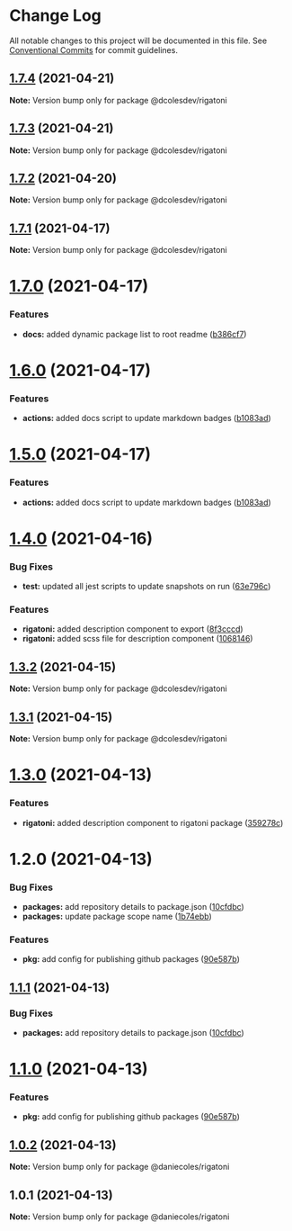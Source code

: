 # Change Log

All notable changes to this project will be documented in this file.
See [Conventional Commits](https://conventionalcommits.org) for commit guidelines.

## [1.7.4](https://github.com/dcolesDEV/lerna-npm/compare/@dcolesdev/rigatoni@1.7.3...@dcolesdev/rigatoni@1.7.4) (2021-04-21)

**Note:** Version bump only for package @dcolesdev/rigatoni





## [1.7.3](https://github.com/dcolesDEV/lerna-npm/compare/@dcolesdev/rigatoni@1.7.2...@dcolesdev/rigatoni@1.7.3) (2021-04-21)

**Note:** Version bump only for package @dcolesdev/rigatoni





## [1.7.2](https://github.com/dcolesDEV/lerna-npm/compare/@dcolesdev/rigatoni@1.7.1...@dcolesdev/rigatoni@1.7.2) (2021-04-20)

**Note:** Version bump only for package @dcolesdev/rigatoni





## [1.7.1](https://github.com/dcolesDEV/lerna-npm/compare/@dcolesdev/rigatoni@1.7.0...@dcolesdev/rigatoni@1.7.1) (2021-04-17)

**Note:** Version bump only for package @dcolesdev/rigatoni






# [1.7.0](https://github.com/dcolesDEV/lerna-npm/compare/@dcolesdev/rigatoni@1.6.0...@dcolesdev/rigatoni@1.7.0) (2021-04-17)


### Features

* **docs:** added dynamic package list to root readme ([b386cf7](https://github.com/dcolesDEV/lerna-npm/commit/b386cf7467474396011ea4cf6bb8bf6b4ecc6ee8))





# [1.6.0](https://github.com/dcolesDEV/lerna-npm/compare/@dcolesdev/rigatoni@1.4.0...@dcolesdev/rigatoni@1.6.0) (2021-04-17)


### Features

* **actions:** added docs script to update markdown badges ([b1083ad](https://github.com/dcolesDEV/lerna-npm/commit/b1083ad51cfaf04f98ea82763e4a594b471aec06))





# [1.5.0](https://github.com/dcolesDEV/lerna-npm/compare/@dcolesdev/rigatoni@1.4.0...@dcolesdev/rigatoni@1.5.0) (2021-04-17)


### Features

* **actions:** added docs script to update markdown badges ([b1083ad](https://github.com/dcolesDEV/lerna-npm/commit/b1083ad51cfaf04f98ea82763e4a594b471aec06))






# [1.4.0](https://github.com/dcolesDEV/lerna-npm/compare/@dcolesdev/rigatoni@1.3.2...@dcolesdev/rigatoni@1.4.0) (2021-04-16)


### Bug Fixes

* **test:** updated all jest scripts to update snapshots on run ([63e796c](https://github.com/dcolesDEV/lerna-npm/commit/63e796c0a1d603970ac4b566ad67504767314b9f))


### Features

* **rigatoni:** added description component to export ([8f3cccd](https://github.com/dcolesDEV/lerna-npm/commit/8f3cccd357aab71247668038a74a4397ef815103))
* **rigatoni:** added scss file for description component ([1068146](https://github.com/dcolesDEV/lerna-npm/commit/1068146563aa8d65a0096b7e03028cc0632d23b8))





## [1.3.2](https://github.com/dcolesDEV/lerna-npm/compare/@dcolesdev/rigatoni@1.3.1...@dcolesdev/rigatoni@1.3.2) (2021-04-15)

**Note:** Version bump only for package @dcolesdev/rigatoni






## [1.3.1](https://github.com/dcolesDEV/lerna-npm/compare/@dcolesdev/rigatoni@1.3.0...@dcolesdev/rigatoni@1.3.1) (2021-04-15)

**Note:** Version bump only for package @dcolesdev/rigatoni






# [1.3.0](https://github.com/dcolesDEV/lerna-npm/compare/@dcolesdev/rigatoni@1.2.0...@dcolesdev/rigatoni@1.3.0) (2021-04-13)


### Features

* **rigatoni:** added description component to rigatoni package ([359278c](https://github.com/dcolesDEV/lerna-npm/commit/359278ca3de56545399b44424099dd68e15127c3))





# 1.2.0 (2021-04-13)


### Bug Fixes

* **packages:** add repository details to package.json ([10cfdbc](https://github.com/dcolesDEV/lerna-npm/commit/10cfdbc4dc4ab3382dae3e4039755ce4f35a7dfc))
* **packages:** update package scope name ([1b74ebb](https://github.com/dcolesDEV/lerna-npm/commit/1b74ebb21962ba3cf87b829cb10f22ae99c703a4))


### Features

* **pkg:** add config for publishing github packages ([90e587b](https://github.com/dcolesDEV/lerna-npm/commit/90e587bde6613ffd0949863dd5f18b5caf5beaa1))





## [1.1.1](https://github.com/dcolesDEV/lerna-npm/compare/@daniecoles/rigatoni@1.1.0...@daniecoles/rigatoni@1.1.1) (2021-04-13)


### Bug Fixes

* **packages:** add repository details to package.json ([10cfdbc](https://github.com/dcolesDEV/lerna-npm/commit/10cfdbc4dc4ab3382dae3e4039755ce4f35a7dfc))





# [1.1.0](https://github.com/dcolesDEV/lerna-npm/compare/@daniecoles/rigatoni@1.0.2...@daniecoles/rigatoni@1.1.0) (2021-04-13)


### Features

* **pkg:** add config for publishing github packages ([90e587b](https://github.com/dcolesDEV/lerna-npm/commit/90e587bde6613ffd0949863dd5f18b5caf5beaa1))






## [1.0.2](https://github.com/dcolesDEV/lerna-npm/compare/@daniecoles/rigatoni@1.0.1...@daniecoles/rigatoni@1.0.2) (2021-04-13)

**Note:** Version bump only for package @daniecoles/rigatoni






## 1.0.1 (2021-04-13)

**Note:** Version bump only for package @daniecoles/rigatoni
